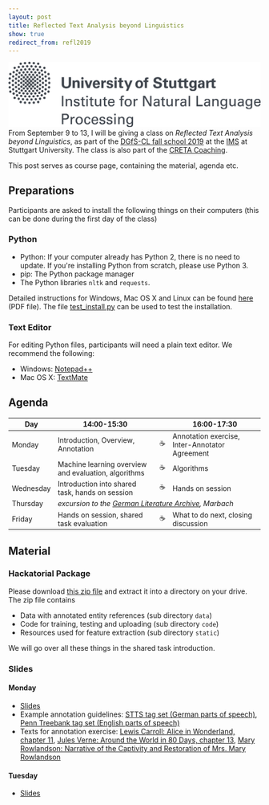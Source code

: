 ```yaml
---
layout: post
title: Reflected Text Analysis beyond Linguistics
show: true
redirect_from: refl2019
---
```


![Cologne](/assets/2019-09-06-reflected-text-analysis/unilogo-ims_en.png)
From September 9 to 13, I will be giving a class on *Reflected Text Analysis beyond Linguistics*, as part of the [DGfS-CL fall school 2019](https://dgfs-clschool19.github.io) at the [IMS](https://www.ims.uni-stuttgart.de) at Stuttgart University. The class is also part of the [CRETA Coaching](https://www.creta.uni-stuttgart.de/coaching).

This post serves as course page, containing the material, agenda etc.


## <a name="Preparations"></a>Preparations

Participants are asked to install the following things on their computers (this can be done during the first day of the class)

### Python

- Python: If your computer already has Python 2, there is no need to update. If you're installing Python from scratch, please use Python 3.
- pip: The Python package manager
- The Python libraries `nltk` and `requests`.

Detailed instructions for Windows, Mac OS X and Linux can be found [here](/assets/2019-09-06-reflected-text-analysis/installation-instructions.pdf) (PDF file). The file [test_install.py](/assets/2019-09-06-reflected-text-analysis/test_install.py) can be used to test the installation.

### Text Editor

For editing Python files, participants will need a plain text editor. We recommend the following:

- Windows: [Notepad++](https://notepad-plus-plus.org)
- Mac OS X: [TextMate](https://macromates.com)

## <a name="Agenda"></a>Agenda

<table class="schedule">
  <thead>
    <tr>
      <th>Day</th>
      <th>14:00-15:30</th>
      <th>&nbsp;</th>
      <th>16:00-17:30</th>
    </tr>
  </thead>
  <tbody>
    <tr>
      <td>Monday</td>
      <td>Introduction, Overview, Annotation</td>
      <td>☕</td>
      <td>Annotation exercise, Inter-Annotator Agreement</td>
    </tr>
    <tr>
      <td>Tuesday</td>
      <td>Machine learning overview and evaluation, algorithms</td>
      <td>☕</td>
      <td>Algorithms</td>
    </tr>
    <tr>
      <td>Wednesday</td>
      <td>Introduction into shared task, hands on session</td>
      <td>☕</td>
      <td>Hands on session</td>
    </tr>
    <tr>
      <td>Thursday</td>
      <td colspan="3"><em>excursion to the <a href="https://www.dla-marbach.de/en">German Literature Archive</a>, Marbach</em></td>
    </tr>
    <tr>
      <td>Friday</td>
      <td>Hands on session, shared task evaluation</td>
      <td>☕</td>
      <td>What to do next, closing discussion</td>
    </tr>
  </tbody>
</table>



## <a name="Material"></a>Material

### Hackatorial Package

Please download [this zip file]() and extract it into a directory on your drive. The zip file contains

- Data with annotated entity references (sub directory `data`)
- Code for training, testing and uploading (sub directory `code`)
- Resources used for feature extraction (sub directory `static`)

We will go over all these things in the shared task introduction.


### Slides

#### Monday
- [Slides](/assets/2019-09-06-reflected-text-analysis/Monday.pdf)
- Example annotation guidelines: [STTS tag set (German parts of speech)](/assets/2019-09-06-reflected-text-analysis/STTS_Guide.pdf), [Penn Treebank tag set (English parts of speech)](/assets/2019-09-06-reflected-text-analysis/Penn-Treebank-Tagset.pdf)
 - Texts for annotation exercise: [Lewis Carroll: Alice in Wonderland, chapter 11](/assets/2019-09-06-reflected-text-analysis/Alice.pdf), [Jules Verne: Around the World in 80 Days, chapter 13](/assets/2019-09-06-reflected-text-analysis/80days.pdf), [Mary Rowlandson: Narrative of the Captivity and Restoration of Mrs. Mary Rowlandson](/assets/2019-09-06-reflected-text-analysis/MaryRowlandson.pdf)

#### Tuesday
- [Slides](/assets/2019-09-06-reflected-text-analysis/Tuesday.pdf)

